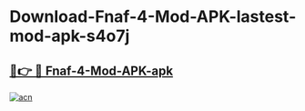 # Download-Fnaf-4-Mod-APK-lastest-mod-apk-s4o7j

<h2><a href="https://apkcomod.com?title=Fnaf-4-Mod-APK">🔗👉 🔴 Fnaf-4-Mod-APK-apk </a></h2>

[![acn](https://github.com/user-attachments/assets/0f9c940e-d8b0-45ae-aac7-cd30a18b3e1c)](https://apkcomod.com?title=Fnaf-4-Mod-APK)

